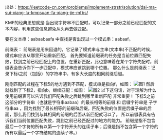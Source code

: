 出处：<https://leetcode-cn.com/problems/implement-strstr/solution/dai-ma-sui-xiang-lu-kmpsuan-fa-xiang-jie-mfbs/>

KMP的经典思想就是:当出现字符串不匹配时，可以记录一部分之前已经匹配的文本内容，利用这些信息避免从头再去做匹配。

要在文本串：aabaabaafa 中查找是否出现过一个模式串：aabaaf。

前缀表：
前缀表是用来回退的，它记录了模式串与主串(文本串)不匹配的时候，模式串应该从哪里开始重新匹配。
首先要知道前缀表的任务是当前位置匹配失败，找到之前已经匹配上的位置，在重新匹配，此也意味着在某个字符失配时，前缀表会告诉你下一步匹配中，模式串应该跳到哪个位置。
那么什么是前缀表：记录下标i之前（包括i）的字符串中，有多大长度的相同前缀后缀。

刚刚匹配的过程在下标5的地方遇到不匹配，模式串是指向f，如图：
![图1](https://pic.leetcode-cn.com/1599638640-IlQSkx-image.png)
然后就找到了下标2，指向b，继续匹配：如图：
![图2](https://pic.leetcode-cn.com/1599638670-fAVIed-image.png)
以下这句话，对于理解为什么使用前缀表可以告诉我们匹配失败之后跳到哪里重新匹配 非常重要！
下标5之前这部分的字符串（也就是字符串aabaa）的最长相等的前缀 和 后缀字符串是 子字符串aa ，因为找到了最长相等的前缀和后缀，匹配失败的位置是后缀子串的后面，那么我们找到与其相同的前缀的后面从新匹配就可以了。
所以前缀表具有告诉我们当前位置匹配失败，跳到之前已经匹配过的地方的能力。
前缀是指不包含最后一个字符的所有以第一个字符开头的连续子串；后缀是指不包含第一个字符的所有以最后一个字符结尾的连续子串。）

